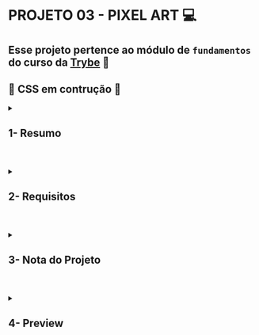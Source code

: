 # PROJETO 03 - PIXEL ART :computer:

## Esse projeto pertence ao módulo de `fundamentos` do curso da [Trybe](https://www.betrybe.com/) :green_heart:

## :construction: CSS em contrução :construction:
 
<details>
 
<summary>
  
## 1- Resumo
  
</summary>

O objetivo deste projeto foi criar um quadro composto por pixels e uma paleta de cores aleatórias. Usei todo o conhecimento adquirido em JavaScript para aplicar funções que forneciam dinamismo à página. Mesmo através do JavaScript, consegui manipular os elementos HTML para modificar os elementos DOM e alguns recursos de estilo CSS. Todo esse processo foi muito importante para entender como os elementos HTML, CSS e JavaScript funcionam e se correlacionam, podendo criar um projeto dinâmico e interativo. Veja mais abaixo!

  
</details>

#

<details>
 
<summary>
 
## 2- Requisitos

</summary>

### I. Adicione à página o título "Paleta de Cores".

### II. Adicione à página uma paleta contendo quatro cores distintas.

### III. Adicione a cor preta como a primeira cor da paleta de cores.

### IV. Adicione um botão para gerar cores aleatórias para a paleta de cores.

### V.  Implemente uma função usando localStorage para que a paleta de cores gerada aleatoriamente seja mantida após recarregar a página.

### VI. Adicione à página um quadro contendo 25 pixels.

### VII. Faça com que cada pixel do quadro tenha largura e altura de 40 pixels e borda preta de 1 pixel de espessura.

### VIII. Defina a cor preta como cor inicial da paleta de cores

### IX. Crie uma função para selecionar uma cor na paleta de cores e preencha os pixels no quadro.

### X. Crie uma função que permita preencher um pixel do quadro com a cor selecionada na paleta de cores.

### XI. Crie um botão que retorne a cor do quadro para a cor inicial.

### XII. Crie uma função para salvar e recuperar o seu desenho atual no localStorage
---
 
## Requisitos Bônus



### XIII. Crie um input que permita à pessoa usuária preencher um novo tamanho para o quadro de pixels.

### XIV. Crie uma função que limite o tamanho mínimo e máximo do quadro de pixels.

### XV. Crie uma função para manter o tamanho novo do board ao recarregar a página.

</details>

# 

<details>
 
<summary>

## 3- Nota do Projeto
 
</summary>

## 100% :heavy_check_mark:

![Project-Pixel-Art-Grade]()

</details> 
 
# 

<details>
 
<summary>

## 4- Preview

</summary>

  
![Project-Pixel-Art-Grade]()
  
</details>
